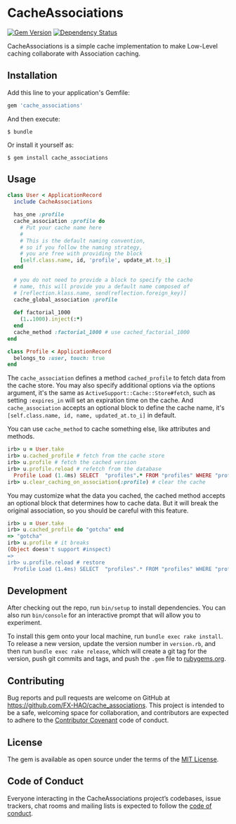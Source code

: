 # CacheAssociations
[![Gem Version](https://badge.fury.io/rb/cache_associations.svg)](https://badge.fury.io/rb/cache_associations)
[![Dependency Status](https://gemnasium.com/badges/github.com/FX-HAO/cache_associations.svg)](https://gemnasium.com/github.com/FX-HAO/cache_associations)

CacheAssociations is a simple cache implementation to make Low-Level caching collaborate with Association caching.


## Installation

Add this line to your application's Gemfile:

```ruby
gem 'cache_associations'
```

And then execute:

    $ bundle

Or install it yourself as:

    $ gem install cache_associations

## Usage

```ruby
class User < ApplicationRecord
  include CacheAssociations

  has_one :profile
  cache_association :profile do 
    # Put your cache name here
    # 
    # This is the default naming convention,
    # so if you follow the naming strategy,
    # you are free with providing the block
    [self.class.name, id, 'profile', update_at.to_i]
  end
  
  # you do not need to provide a block to specify the cache 
  # name, this will provide you a default name composed of  
  # [reflection.klass.name, send(reflection.foreign_key)]
  cache_global_association :profile
  
  def factorial_1000
    (1..1000).inject(:*)
  end
  cache_method :factorial_1000 # use cached_factorial_1000
end

class Profile < ApplicationRecord
  belongs_to :user, touch: true
end
```

The `cache_association` defines a method `cached_profile` to fetch data from the cache store.
You may also specify additional options via the options argument, it's the same as `ActiveSupport::Cache::Store#fetch`, 
such as setting `:expires_in` will set an expiration time on the cache.
And `cache_association` accepts an optional block to define the cache name, it's `[self.class.name, id, name, updated_at.to_i]` in default.


You can use `cache_method` to cache something else, like attributes and methods.

```ruby
irb> u = User.take
irb> u.cached_profile # fetch from the cache store
irb> u.profile # fetch the cached version
irb> u.profile.reload # refetch from the database
  Profile Load (1.4ms) SELECT  "profiles".* FROM "profiles" WHERE "profiles"."user_id" = $1 LIMIT $2  [["id", 1], ["LIMIT", 1]]
irb> u.clear_caching_on_association(:profile) # clear the cache
```

You may customize what the data you cached, the cached method accepts an optional block that determines how to cache data. 
But it will break the original association, so you should be careful with this feature.

```ruby
irb> u = User.take
irb> u.cached_profile do "gotcha" end
=> "gotcha"
irb> u.profile # it breaks
(Object doesn't support #inspect)
=> 
irb> u.profile.reload # restore
  Profile Load (1.4ms) SELECT  "profiles".* FROM "profiles" WHERE "profiles"."user_id" = $1 LIMIT $2  [["id", 1], ["LIMIT", 1]]
```

## Development

After checking out the repo, run `bin/setup` to install dependencies. You can also run `bin/console` for an interactive prompt that will allow you to experiment.

To install this gem onto your local machine, run `bundle exec rake install`. To release a new version, update the version number in `version.rb`, and then run `bundle exec rake release`, which will create a git tag for the version, push git commits and tags, and push the `.gem` file to [rubygems.org](https://rubygems.org).

## Contributing

Bug reports and pull requests are welcome on GitHub at https://github.com/FX-HAO/cache_associations. This project is intended to be a safe, welcoming space for collaboration, and contributors are expected to adhere to the [Contributor Covenant](http://contributor-covenant.org) code of conduct.

## License

The gem is available as open source under the terms of the [MIT License](http://opensource.org/licenses/MIT).

## Code of Conduct

Everyone interacting in the CacheAssociations project’s codebases, issue trackers, chat rooms and mailing lists is expected to follow the [code of conduct](https://github.com/[USERNAME]/cache_associations/blob/master/CODE_OF_CONDUCT.md).
